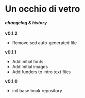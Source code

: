 # Un occhio di vetro
#### _changelog & history_


**v0.1.2**
- Remove sed auto-generated file

**v0.1.1**
- Add initial fonts
- Add initial images
- Add funders to intro text files

**v0.1.0**
- init base book repository
